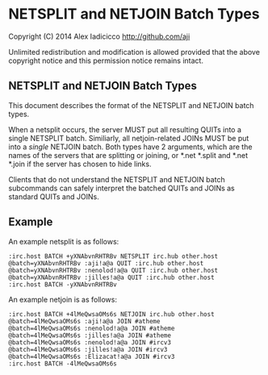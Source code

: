 NETSPLIT and NETJOIN Batch Types
================================

Copyright (C) 2014 Alex Iadicicco <http://github.com/aji>

Unlimited redistribution and modification is allowed provided that the
above copyright notice and this permission notice remains intact.

NETSPLIT and NETJOIN Batch Types
--------------------------------

This document describes the format of the NETSPLIT and NETJOIN batch
types.

When a netsplit occurs, the server MUST put all resulting QUITs into
a single NETSPLIT batch. Similiarly, all netjoin-related JOINs MUST be
put into a *single* NETJOIN batch. Both types have 2 arguments, which are
the names of the servers that are splitting or joining, or *.net *.split
and *.net *.join if the server has chosen to hide links.

Clients that do not understand the NETSPLIT and NETJOIN batch subcommands
can safely interpret the batched QUITs and JOINs as standard QUITs
and JOINs.

Example
-------

An example netsplit is as follows:

    :irc.host BATCH +yXNAbvnRHTRBv NETSPLIT irc.hub other.host
    @batch=yXNAbvnRHTRBv :aji!a@a QUIT :irc.hub other.host
    @batch=yXNAbvnRHTRBv :nenolod!a@a QUIT :irc.hub other.host
    @batch=yXNAbvnRHTRBv :jilles!a@a QUIT :irc.hub other.host
    :irc.host BATCH -yXNAbvnRHTRBv

An example netjoin is as follows:

    :irc.host BATCH +4lMeQwsaOMs6s NETJOIN irc.hub other.host
    @batch=4lMeQwsaOMs6s :aji!a@a JOIN #atheme
    @batch=4lMeQwsaOMs6s :nenolod!a@a JOIN #atheme
    @batch=4lMeQwsaOMs6s :jilles!a@a JOIN #atheme
    @batch=4lMeQwsaOMs6s :nenolod!a@a JOIN #ircv3
    @batch=4lMeQwsaOMs6s :jilles!a@a JOIN #ircv3
    @batch=4lMeQwsaOMs6s :Elizacat!a@a JOIN #ircv3
    :irc.host BATCH -4lMeQwsaOMs6s
